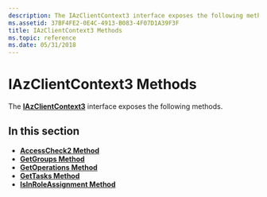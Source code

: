 ```yaml
---
description: The IAzClientContext3 interface exposes the following methods.
ms.assetid: 37BF4FE2-0E4C-4913-B083-4F07D1A39F3F
title: IAzClientContext3 Methods
ms.topic: reference
ms.date: 05/31/2018
---
```


# IAzClientContext3 Methods

The [**IAzClientContext3**](/windows/desktop/api/Azroles/nn-azroles-iazclientcontext3) interface exposes the following methods.

## In this section

-   [**AccessCheck2 Method**](/windows/desktop/api/Azroles/nf-azroles-iazclientcontext3-accesscheck2)
-   [**GetGroups Method**](/windows/desktop/api/Azroles/nf-azroles-iazclientcontext3-getgroups)
-   [**GetOperations Method**](/windows/desktop/api/Azroles/nf-azroles-iazclientcontext3-getoperations)
-   [**GetTasks Method**](/windows/desktop/api/Azroles/nf-azroles-iazclientcontext3-gettasks)
-   [**IsInRoleAssignment Method**](/windows/desktop/api/Azroles/nf-azroles-iazclientcontext3-isinroleassignment)

 

 



